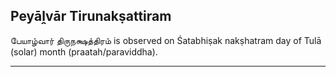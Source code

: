 ## Peyāḽvār Tirunakṣattiram
பேயாழ்வார் திருநக்ஷத்திரம் is observed on Śatabhiṣak nakṣhatram day of Tulā (solar) month (praatah/paraviddha).



---
